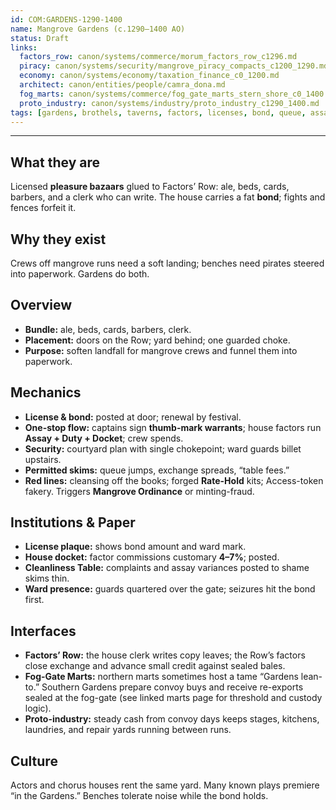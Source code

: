 ```yaml
---
id: COM:GARDENS-1290-1400
name: Mangrove Gardens (c.1290–1400 AO)
status: Draft
links:
  factors_row: canon/systems/commerce/morum_factors_row_c1296.md
  piracy: canon/systems/security/mangrove_piracy_compacts_c1200_1290.md
  economy: canon/systems/economy/taxation_finance_c0_1200.md
  architect: canon/entities/people/camra_dona.md
  fog_marts: canon/systems/commerce/fog_gate_marts_stern_shore_c0_1400.md
  proto_industry: canon/systems/industry/proto_industry_c1290_1400.md
tags: [gardens, brothels, taverns, factors, licenses, bond, queue, assay, cartels]
---
```

---
## What they are
Licensed **pleasure bazaars** glued to Factors’ Row: ale, beds, cards, barbers, and a clerk who can write. The house carries a fat **bond**; fights and fences forfeit it.

## Why they exist
Crews off mangrove runs need a soft landing; benches need pirates steered into paperwork. Gardens do both.

## Overview
- **Bundle:** ale, beds, cards, barbers, clerk.  
- **Placement:** doors on the Row; yard behind; one guarded choke.  
- **Purpose:** soften landfall for mangrove crews and funnel them into paperwork.

## Mechanics
- **License & bond:** posted at door; renewal by festival.  
- **One-stop flow:** captains sign **thumb-mark warrants**; house factors run **Assay + Duty + Docket**; crew spends.  
- **Security:** courtyard plan with single chokepoint; ward guards billet upstairs.  
- **Permitted skims:** queue jumps, exchange spreads, “table fees.”  
- **Red lines:** cleansing off the books; forged **Rate-Hold** kits; Access-token fakery. Triggers **Mangrove Ordinance** or minting-fraud.

## Institutions & Paper
- **License plaque:** shows bond amount and ward mark.  
- **House docket:** factor commissions customary **4–7%**; posted.  
- **Cleanliness Table:** complaints and assay variances posted to shame skims thin.  
- **Ward presence:** guards quartered over the gate; seizures hit the bond first.

## Interfaces
- **Factors’ Row:** the house clerk writes copy leaves; the Row’s factors close exchange and advance small credit against sealed bales.  
- **Fog-Gate Marts:** northern marts sometimes host a tame “Gardens lean-to.” Southern Gardens prepare convoy buys and receive re-exports sealed at the fog-gate (see linked marts page for threshold and custody logic).  
- **Proto-industry:** steady cash from convoy days keeps stages, kitchens, laundries, and repair yards running between runs.

## Culture
Actors and chorus houses rent the same yard. Many known plays premiere “in the Gardens.” Benches tolerate noise while the bond holds.
